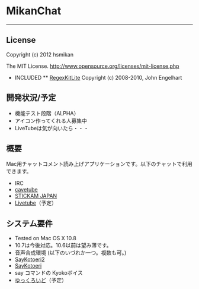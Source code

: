 MikanChat
=========
- - -

License
-------
Copyright (c) 2012 hsmikan

The MIT License.
<http://www.opensource.org/licenses/mit-license.php>

* INCLUDED
** [RegexKitLite](http://regexkit.sourceforge.net/RegexKitLite/)  Copyright (c) 2008-2010, John Engelhart



開発状況/予定
-----------
* 機能テスト段階（ALPHA）
* アイコン作ってくれる人募集中
* LiveTubeは気が向いたら・・・



概要
----
Mac用チャットコメント読み上げアプリケーションです。以下のチャットで利用できます。
* IRC
* [cavetube](http://gae.cavelis.net/)
* [STICKAM JAPAN](http://www.stickam.jp)
* [Livetube](http://livetube.cc/)（予定）



システム要件
----------
* Tested on Mac OS X 10.8
 * 10.7は今後対応。10.6以前は望み薄です。
* 音声合成環境 (以下のいづれか一つ。複数も可。)
 * [SayKotoeri2](https://sites.google.com/site/nicohemus/home/saykotoeri2)
 * [SayKotoeri](https://sites.google.com/site/nicohemus/home/saykotoeri)
 * say コマンドの Kyokoボイス
 * [ゆっくろいど](http://www.yukkuroid.com)（予定）
 